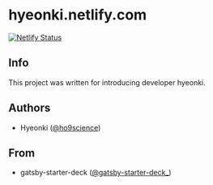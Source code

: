# hyeonki.netlify.com

[![Netlify Status](https://api.netlify.com/api/v1/badges/fc992cf1-bf00-44c7-ae82-0b181c4636bd/deploy-status)](https://app.netlify.com/sites/hyeonki/deploys)

## Info

This project was written for introducing developer hyeonki.


## Authors

- Hyeonki ([@ho9science](https://github.com/ho9science))

## From

- gatsby-starter-deck ([@gatsby-starter-deck\_](https://github.com/fabe/gatsby-starter-deck))

